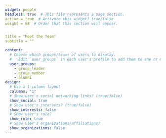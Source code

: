 ```yaml
---
widget: people
headless: true  # This file represents a page section.
active = true  # Activate this widget? true/false
weight = 68  # Order that this section will appear.


title = "Meet the Team"
subtitle = ""

content:
  # Choose which groups/teams of users to display.
  #   Edit `user_groups` in each user's profile to add them to one or more of these groups.
  user_groups:
    - group_leader
    - group_member
    - alumni
design:
  # Use a 1-column layout
  columns: "1"
  # Show user's social networking links? (true/false)
  show_social: true
  # Show user's interests? (true/false)
  show_interests: false
  # Show user's role?
  show_role: true
  # Show user's organizations/affiliations?
  show_organizations: false
---
```


